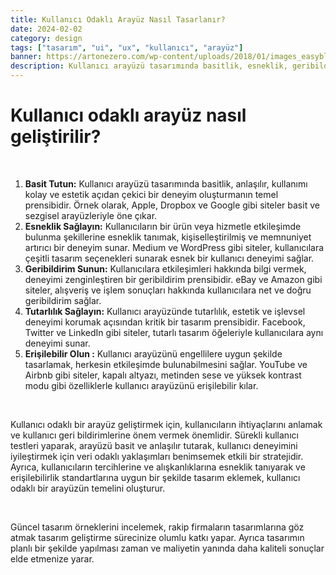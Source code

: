 ```yaml
---
title: Kullanıcı Odaklı Arayüz Nasıl Tasarlanır?
date: 2024-02-02
category: design
tags: ["tasarım", "ui", "ux", "kullanıcı", "arayüz"]
banner: https://artonezero.com/wp-content/uploads/2018/01/images_easyblog_articles_62_cover.jpg
description: Kullanıcı arayüzü tasarımında basitlik, esneklik, geribildirim, tutarlılık ve erişilebilirlik prensiplerini benimseyerek, kullanıcı odaklı bir deneyim oluşturulabilir. Sürekli kullanıcı testleri, veri odaklı yaklaşımlar ve güncel tasarım örneklerini incelemek, etkili bir tasarım stratejisi için önemlidir.
---
```


# Kullanıcı odaklı arayüz nasıl geliştirilir?

<br/>

1. **Basit Tutun:** Kullanıcı arayüzü tasarımında basitlik, anlaşılır, kullanımı kolay ve estetik açıdan çekici bir deneyim oluşturmanın temel prensibidir. Örnek olarak, Apple, Dropbox ve Google gibi siteler basit ve sezgisel arayüzleriyle öne çıkar.
2. **Esneklik Sağlayın:** Kullanıcıların bir ürün veya hizmetle etkileşimde bulunma şekillerine esneklik tanımak, kişiselleştirilmiş ve memnuniyet artırıcı bir deneyim sunar. Medium ve WordPress gibi siteler, kullanıcılara çeşitli tasarım seçenekleri sunarak esnek bir kullanıcı deneyimi sağlar.
3. **Geribildirim Sunun:** Kullanıcılara etkileşimleri hakkında bilgi vermek, deneyimi zenginleştiren bir geribildirim prensibidir. eBay ve Amazon gibi siteler, alışveriş ve işlem sonuçları hakkında kullanıcılara net ve doğru geribildirim sağlar.
4. **Tutarlılık Sağlayın:** Kullanıcı arayüzünde tutarlılık, estetik ve işlevsel deneyimi korumak açısından kritik bir tasarım prensibidir. Facebook, Twitter ve LinkedIn gibi siteler, tutarlı tasarım öğeleriyle kullanıcılara aynı deneyimi sunar.
5. **Erişilebilir Olun :** Kullanıcı arayüzünü engellilere uygun şekilde tasarlamak, herkesin etkileşimde bulunabilmesini sağlar. YouTube ve Airbnb gibi siteler, kapalı altyazı, metinden sese ve yüksek kontrast modu gibi özelliklerle kullanıcı arayüzünü erişilebilir kılar.

<br>

Kullanıcı odaklı bir arayüz geliştirmek için, kullanıcıların ihtiyaçlarını anlamak ve kullanıcı geri bildirimlerine önem vermek önemlidir. Sürekli kullanıcı testleri yaparak, arayüzü basit ve anlaşılır tutarak, kullanıcı deneyimini iyileştirmek için veri odaklı yaklaşımları benimsemek etkili bir stratejidir. Ayrıca, kullanıcıların tercihlerine ve alışkanlıklarına esneklik tanıyarak ve erişilebilirlik standartlarına uygun bir şekilde tasarım eklemek, kullanıcı odaklı bir arayüzün temelini oluşturur.

<br>

Güncel tasarım örneklerini incelemek, rakip firmaların tasarımlarına göz atmak tasarım geliştirme sürecinize olumlu katkı yapar. Ayrıca tasarımın planlı bir şekilde yapılması zaman ve maliyetin yanında daha kaliteli sonuçlar elde etmenize yarar.
